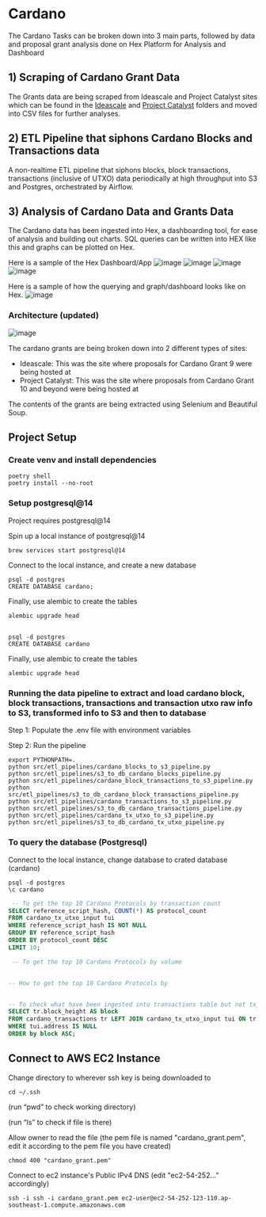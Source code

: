 # Cardano 

The Cardano Tasks can be broken down into 3 main parts, followed by data and proposal grant analysis done on Hex Platform for Analysis and Dashboard

## 1) Scraping of Cardano Grant Data
The Grants data are being scraped from Ideascale and Project Catalyst sites which can be found in the [Ideascale](/Users/eugeneleejunping/Documents/cardano_grants/ideascale) and [Project Catalyst](/Users/eugeneleejunping/Documents/cardano_grants/project_catalyst) folders and moved into CSV files for further analyses.

## 2) ETL Pipeline that siphons Cardano Blocks and Transactions data 
A non-realtime ETL pipeline that siphons blocks, block transactions, transactions (inclusive of UTXO) data periodically
at high throughput into S3 and Postgres, orchestrated by Airflow.

## 3) Analysis of Cardano Data and Grants Data
The Cardano data has been ingested into Hex, a dashboarding tool, for ease of analysis and building out charts.
SQL queries can be written into HEX like this and graphs can be plotted on Hex.

Here is a sample of the Hex Dashboard/App
![image](./images/cardano_hex_overview_1.png)
![image](./images/cardano_hex_overview_2.png)
![image](./images/minswap_hex_overview_1.png)
![image](./images/minswap_hex_overview_2.png)

Here is a sample of how the querying and graph/dashboard looks like on Hex.
![image](./images/hex_query_example.png)

### Architecture (updated)
![image](./images/cardano_etl_pipeline_architecture.png)

The cardano grants are being broken down into 2 different types of sites:
- Ideascale: This was the site where proposals for Cardano Grant 9 were being hosted at
- Project Catalyst: This was the site where proposals from Cardano Grant 10 and beyond were being hosted at

The contents of the grants are being extracted using Selenium and Beautiful Soup.


## Project Setup

### Create venv and install dependencies

```commandline
poetry shell 
poetry install --no-root
```

### Setup postgresql@14

Project requires postgresql@14

Spin up a local instance of postgresql@14

```commandline
brew services start postgresql@14
```

Connect to the local instance, and create a new database

```commandline
psql -d postgres
CREATE DATABASE cardano;
```

Finally, use alembic to create the tables

```commandline
alembic upgrade head
```

## 

```commandline
psql -d postgres
CREATE DATABASE cardano
```

Finally, use alembic to create the tables

```commandline
alembic upgrade head
```

### Running the data pipeline to extract and load cardano block, block transactions, transactions and transaction utxo raw info to S3, transformed info to S3 and then to database

Step 1: Populate the .env file with environment variables

Step 2: Run the pipeline

```commandline
export PYTHONPATH=.
python src/etl_pipelines/cardano_blocks_to_s3_pipeline.py
python src/etl_pipelines/s3_to_db_cardano_blocks_pipeline.py
python src/etl_pipelines/cardano_block_transactions_to_s3_pipeline.py
python src/etl_pipelines/s3_to_db_cardano_block_transactions_pipeline.py
python src/etl_pipelines/cardano_transactions_to_s3_pipeline.py
python src/etl_pipelines/s3_to_db_cardano_transactions_pipeline.py
python src/etl_pipelines/cardano_tx_utxo_to_s3_pipeline.py
python src/etl_pipelines/s3_to_db_cardano_tx_utxo_pipeline.py
```

### To query the database (Postgresql)

Connect to the local instance, change database to crated database (cardano)

```commandline
psql -d postgres
\c cardano
```

```sql
 -- To get the top 10 Cardano Protocols by transaction count
SELECT reference_script_hash, COUNT(*) AS protocol_count
FROM cardano_tx_utxo_input tui 
WHERE reference_script_hash IS NOT NULL
GROUP BY reference_script_hash
ORDER BY protocol_count DESC
LIMIT 10;

 -- To get the top 10 Cardano Protocols by volume


-- How to get the top 10 Cardano Protocols by 


-- To check what have been ingested into transactions table but not tx_utxo tables
SELECT tr.block_height AS block
FROM cardano_transactions tr LEFT JOIN cardano_tx_utxo_input tui ON tr.hash=tui.hash
WHERE tui.address IS NULL
ORDER by block ASC;
```


## Connect to AWS EC2 Instance

Change directory to wherever ssh key is being downloaded to
```commandline
cd ~/.ssh
```
(run “pwd” to check working directory)

(run “ls”  to check if file is there)

Allow owner to read the file
(the pem file is named "cardano_grant.pem", edit it according to the pem file you have created)
```commandline
chmod 400 "cardano_grant.pem"
```

Connect to ec2 instance's Public IPv4 DNS
(edit "ec2-54-252..." accordingly)
```commandline
ssh -i ssh -i cardano_grant.pem ec2-user@ec2-54-252-123-110.ap-southeast-1.compute.amazonaws.com
```

